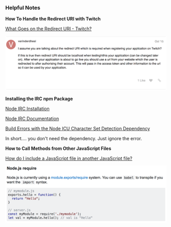 ### Helpful Notes ###

**How To Handle the Redirect URI with Twitch**

[What Goes on the Redirect URI - Twitch?](https://discuss.dev.twitch.tv/t/what-goes-on-the-redirect-uri/1035/2)

![](ReadMe_assets/redirect-uri.png)

**Installing the IRC npm Package**

[Node IRC Installation](https://github.com/martynsmith/node-irc)

[Node IRC Documentation](https://node-irc.readthedocs.io/en/latest/)

[Build Errors with the Node ICU Character Set Detection Dependency](https://github.com/martynsmith/node-irc/issues/308)

In short.... you don't need the dependency. Just ignore the error.

**How to Call Methods from Other JavaScript Files**

[How do I include a JavaScript file in another JavaScript file?](http://stackoverflow.com/questions/950087/how-do-i-include-a-javascript-file-in-another-javascript-file)

![](ReadMe_assets/Node-Require.png)
